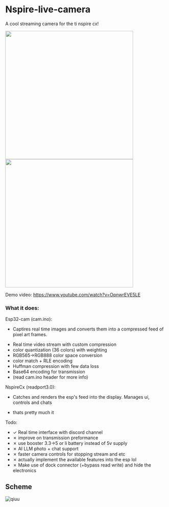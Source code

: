 # Nspire-live-camera
A cool streaming camera for the ti nspire cx!

<img src="https://github.com/user-attachments/assets/fab9612a-ea3d-4c8d-8b29-f3bd2f5bee28" width="400">
<img src="https://github.com/user-attachments/assets/d19f8476-37e2-4f46-a45f-02e3f6d9f9e6" width="400">




Demo video: https://www.youtube.com/watch?v=OpnwrEVE5LE


### What it does:
Esp32-cam (cam.ino):
- Captires real time images and converts them into a compressed feed of pixel art frames.
* Real time video stream with custom compression
* color quantization (36 colors) with weighting
* RGB565->RGB888 color space conversion
* color match + RLE encoding
* Huffman compression with few data loss
* Base64 encoding for transmission
* (read cam.ino header for more info)

NspireCx (readport3.0):
- Catches and renders the esp's feed into the display. Manages ui, controls and chats
* thats pretty much it

Todo:
* ✓ Real time interface with discord channel
* ✗ improve on transmission preformance
* ✗ use booster 3.3->5 or li battery instead of 5v supply
* ✗ AI LLM photo + chat support
* ✗ faster camera controls for stopping stream and etc
* ✗ actually implement the available features into the esp lol
* ✗ Make use of dock connector (+bypass read write) and hide the electronics

## Scheme
![qiuu](https://github.com/user-attachments/assets/a2b94dbc-631a-4b90-a59e-4046df9790aa)

